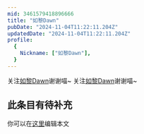```yaml
---
mid: 3461579418896666
title: "如黎Dawn"
pubDate: "2024-11-04T11:22:11.204Z"
updatedDate: "2024-11-04T11:22:11.204Z"
profile:
  {
    Nickname: ["如黎Dawn"],
  }
---
```


关注[如黎Dawn](https://space.bilibili.com/3461579418896666)谢谢喵~ 关注[如黎Dawn](https://space.bilibili.com/3461579418896666)谢谢喵~

## 此条目有待补充
你可以在[这里](https://github.com/Yuhanawa/VTuber.ICU-Content/edit/master/v/如黎Dawn/index.md)编辑本文
